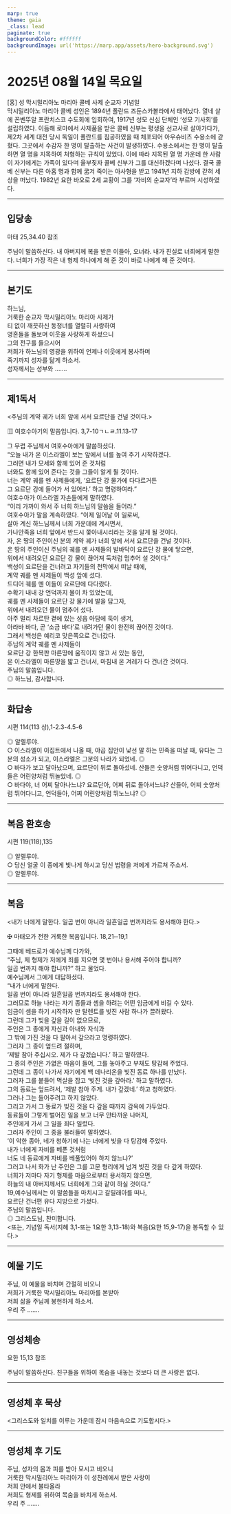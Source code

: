 ```yaml
---
marp: true
theme: gaia
_class: lead
paginate: true
backgroundColor: #ffffff
backgroundImage: url('https://marp.app/assets/hero-background.svg')
---
```


# 2025년 08월 14일 목요일

[홍] 성 막시밀리아노 마리아 콜베 사제 순교자 기념일  
막시밀리아노 마리아 콜베 성인은 1894년 폴란드 즈둔스카볼라에서 태어났다. 열네 살에 꼰벤뚜알 프란치스코 수도회에 입회하여, 1917년 성모 신심 단체인 ‘성모 기사회’를 설립하였다. 이듬해 로마에서 사제품을 받은 콜베 신부는 평생을 선교사로 살아가다가, 제2차 세계 대전 당시 독일이 폴란드를 침공하였을 때 체포되어 아우슈비츠 수용소에 갇혔다. 그곳에서 수감자 한 명이 탈출하는 사건이 발생하였다. 수용소에서는 한 명이 탈출하면 열 명을 지목하여 처형하는 규칙이 있었다. 이에 따라 지목된 열 명 가운데 한 사람이 자기에게는 가족이 있다며 울부짖자 콜베 신부가 그를 대신하겠다며 나섰다. 결국 콜베 신부는 다른 아홉 명과 함께 굶겨 죽이는 아사형을 받고 1941년 지하 감방에 갇혀 세상을 떠났다. 1982년 요한 바오로 2세 교황이 그를 ‘자비의 순교자’라 부르며 시성하였다.




---

## 입당송

마태 25,34.40 참조

주님이 말씀하신다. 내 아버지께 복을 받은 이들아, 오너라. 내가 진실로 너희에게 말한다. 너희가 가장 작은 내 형제 하나에게 해 준 것이 바로 나에게 해 준 것이다.  
  


---

## 본기도

하느님,  
거룩한 순교자 막시밀리아노 마리아 사제가  
티 없이 깨끗하신 동정녀를 열렬히 사랑하여  
영혼들을 돌보며 이웃을 사랑하게 하셨으니  
그의 전구를 들으시어  
저희가 하느님의 영광을 위하여 언제나 이웃에게 봉사하며  
죽기까지 성자를 닮게 하소서.  
성자께서는 성부와 …….  
  


---

## 제1독서

<주님의 계약 궤가 너희 앞에 서서 요르단을 건널 것이다.>

▥ 여호수아기의 말씀입니다. 3,7-10ㄱㄴㄹ.11.13-17

그 무렵 주님께서 여호수아에게 말씀하셨다.  
“오늘 내가 온 이스라엘이 보는 앞에서 너를 높여 주기 시작하겠다.  
그러면 내가 모세와 함께 있어 준 것처럼  
너와도 함께 있어 준다는 것을 그들이 알게 될 것이다.  
너는 계약 궤를 멘 사제들에게, ‘요르단 강 물가에 다다르거든  
그 요르단 강에 들어가 서 있어라.’ 하고 명령하여라.”  
여호수아가 이스라엘 자손들에게 말하였다.  
“이리 가까이 와서 주 너희 하느님의 말씀을 들어라.”  
여호수아가 말을 계속하였다. “이제 일어날 이 일로써,  
살아 계신 하느님께서 너희 가운데에 계시면서,  
가나안족을 너희 앞에서 반드시 쫓아내시리라는 것을 알게 될 것이다.  
자, 온 땅의 주인이신 분의 계약 궤가 너희 앞에 서서 요르단을 건널 것이다.  
온 땅의 주인이신 주님의 궤를 멘 사제들의 발바닥이 요르단 강 물에 닿으면,  
위에서 내려오던 요르단 강 물이 끊어져 둑처럼 멈추어 설 것이다.”  
백성이 요르단을 건너려고 자기들의 천막에서 떠날 때에,  
계약 궤를 멘 사제들이 백성 앞에 섰다.  
드디어 궤를 멘 이들이 요르단에 다다랐다.  
수확기 내내 강 언덕까지 물이 차 있었는데,  
궤를 멘 사제들이 요르단 강 물가에 발을 담그자,  
위에서 내려오던 물이 멈추어 섰다.  
아주 멀리 차르탄 곁에 있는 성읍 아담에 둑이 생겨,  
아라바 바다, 곧 ‘소금 바다’로 내려가던 물이 완전히 끊어진 것이다.  
그래서 백성은 예리코 맞은쪽으로 건너갔다.  
주님의 계약 궤를 멘 사제들이  
요르단 강 한복판 마른땅에 움직이지 않고 서 있는 동안,  
온 이스라엘이 마른땅을 밟고 건너서, 마침내 온 겨레가 다 건너간 것이다.  
주님의 말씀입니다.  
◎ 하느님, 감사합니다.  
  


---

## 화답송

시편 114(113 상),1-2.3-4.5-6

◎ 알렐루야.  
○ 이스라엘이 이집트에서 나올 때, 야곱 집안이 낯선 말 하는 민족을 떠날 때, 유다는 그분의 성소가 되고, 이스라엘은 그분의 나라가 되었네. ◎  
○ 바다가 보고 달아났으며, 요르단이 뒤로 돌아섰네. 산들은 숫양처럼 뛰어다니고, 언덕들은 어린양처럼 뛰놀았네. ◎  
○ 바다야, 너 어찌 달아나느냐? 요르단아, 어찌 뒤로 돌아서느냐? 산들아, 어찌 숫양처럼 뛰어다니고, 언덕들아, 어찌 어린양처럼 뛰노느냐? ◎  
  


---

## 복음 환호송

시편 119(118),135

◎ 알렐루야.  
○ 당신 얼굴 이 종에게 빛나게 하시고 당신 법령을 저에게 가르쳐 주소서.  
◎ 알렐루야.  
  


---

## 복음

<내가 너에게 말한다. 일곱 번이 아니라 일흔일곱 번까지라도 용서해야 한다.>

✠ 마태오가 전한 거룩한 복음입니다. 18,21─19,1

그때에 베드로가 예수님께 다가와,  
“주님, 제 형제가 저에게 죄를 지으면 몇 번이나 용서해 주어야 합니까?  
일곱 번까지 해야 합니까?” 하고 물었다.  
예수님께서 그에게 대답하셨다.  
“내가 너에게 말한다.  
일곱 번이 아니라 일흔일곱 번까지라도 용서해야 한다.  
그러므로 하늘 나라는 자기 종들과 셈을 하려는 어떤 임금에게 비길 수 있다.  
임금이 셈을 하기 시작하자 만 탈렌트를 빚진 사람 하나가 끌려왔다.  
그런데 그가 빚을 갚을 길이 없으므로,  
주인은 그 종에게 자신과 아내와 자식과  
그 밖에 가진 것을 다 팔아서 갚으라고 명령하였다.  
그러자 그 종이 엎드려 절하며,  
‘제발 참아 주십시오. 제가 다 갚겠습니다.’ 하고 말하였다.  
그 종의 주인은 가엾은 마음이 들어, 그를 놓아주고 부채도 탕감해 주었다.  
그런데 그 종이 나가서 자기에게 백 데나리온을 빚진 동료 하나를 만났다.  
그러자 그를 붙들어 멱살을 잡고 ‘빚진 것을 갚아라.’ 하고 말하였다.  
그의 동료는 엎드려서, ‘제발 참아 주게. 내가 갚겠네.’ 하고 청하였다.  
그러나 그는 들어주려고 하지 않았다.  
그리고 가서 그 동료가 빚진 것을 다 갚을 때까지 감옥에 가두었다.  
동료들이 그렇게 벌어진 일을 보고 너무 안타까운 나머지,  
주인에게 가서 그 일을 죄다 일렀다.  
그러자 주인이 그 종을 불러들여 말하였다.  
‘이 악한 종아, 네가 청하기에 나는 너에게 빚을 다 탕감해 주었다.  
내가 너에게 자비를 베푼 것처럼  
너도 네 동료에게 자비를 베풀었어야 하지 않느냐?’  
그러고 나서 화가 난 주인은 그를 고문 형리에게 넘겨 빚진 것을 다 갚게 하였다.  
너희가 저마다 자기 형제를 마음으로부터 용서하지 않으면,  
하늘의 내 아버지께서도 너희에게 그와 같이 하실 것이다.”  
19,예수님께서는 이 말씀들을 마치시고 갈릴래아를 떠나,  
요르단 건너편 유다 지방으로 가셨다.  
주님의 말씀입니다.  
◎ 그리스도님, 찬미합니다.  
<또는, 기념일 독서(지혜 3,1-또는 1요한 3,13-18)와 복음(요한 15,9-17)을 봉독할 수 있다.>  
  


---

## 예물 기도

주님, 이 예물을 바치며 간절히 비오니  
저희가 거룩한 막시밀리아노 마리아를 본받아  
저희 삶을 주님께 봉헌하게 하소서.  
우리 주 …….  
  


---

## 영성체송

요한 15,13 참조

주님이 말씀하신다. 친구들을 위하여 목숨을 내놓는 것보다 더 큰 사랑은 없다.  
  


---

## 영성체 후 묵상

<그리스도와 일치를 이루는 가운데 잠시 마음속으로 기도합시다.>  


---

## 영성체 후 기도

주님, 성자의 몸과 피를 받아 모시고 비오니  
거룩한 막시밀리아노 마리아가 이 성찬례에서 받은 사랑이  
저희 안에서 불타올라  
저희도 형제를 위하여 목숨을 바치게 하소서.  
우리 주 …….
